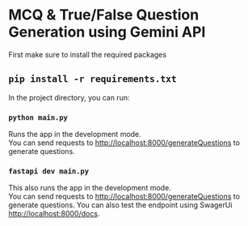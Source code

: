 # MCQ & True/False Question Generation using Gemini API

First make sure to install the required packages

## `pip install -r requirements.txt`

In the project directory, you can run:

### `python main.py`

Runs the app in the development mode.\
You can send requests to [http://localhost:8000/generateQuestions](http://localhost:8000/generateQuestions) to generate questions.


### `fastapi dev main.py`

This also runs the app in the development mode.\
You can send requests to [http://localhost:8000/generateQuestions](http://localhost:8000/generateQuestions) to generate questions.
You can also test the endpoint using SwagerUi [http://localhost:8000/docs](http://localhost:8000/docs).
